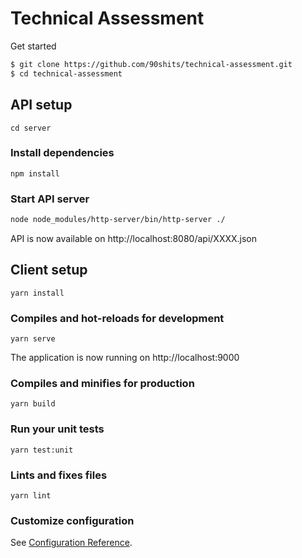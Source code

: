 # Technical Assessment

Get started
```bash
$ git clone https://github.com/90shits/technical-assessment.git
$ cd technical-assessment
```

## API setup
```
cd server
```

### Install dependencies
```
npm install
```

### Start API server
```bash
node node_modules/http-server/bin/http-server ./
```
API is now available on http://localhost:8080/api/XXXX.json

## Client setup
```
yarn install
```

### Compiles and hot-reloads for development
```
yarn serve
```
The application is now running on http://localhost:9000

### Compiles and minifies for production
```
yarn build
```

### Run your unit tests
```
yarn test:unit
```

### Lints and fixes files
```
yarn lint
```

### Customize configuration
See [Configuration Reference](https://cli.vuejs.org/config/).
